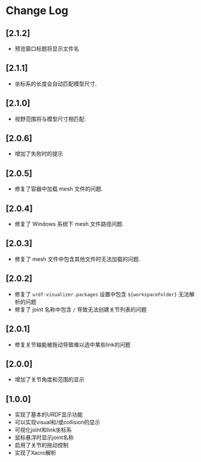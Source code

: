 # Change Log

## [2.1.2]

- 预览窗口标题将显示文件名

## [2.1.1]

- 坐标系的长度会自动匹配模型尺寸.

## [2.1.0]

- 视野范围将与模型尺寸相匹配.

## [2.0.6]

- 增加了失败时的提示

## [2.0.5]

- 修复了容器中加载 mesh 文件的问题.

## [2.0.4]

- 修复了 Windows 系统下 mesh 文件路径问题.

## [2.0.3]

- 修复了 mesh 文件中包含其他文件时无法加载的问题.

## [2.0.2]

- 修复了 `urdf-visualizer.packages` 设置中包含 `${workspaceFolder}` 无法解析的问题
- 修复了 joint 名称中包含 `/` 导致无法创建关节列表的问题

## [2.0.1]

- 修复关节轴能被拖动导致难以选中某些link的问题

## [2.0.0]

- 增加了关节角度和范围的显示

## [1.0.0]

- 实现了基本的URDF显示功能
- 可以实现visual和/或collision的显示
- 可视化joint和link坐标系
- 鼠标悬浮时显示joint名称
- 启用了关节的拖动控制
- 实现了Xacro解析